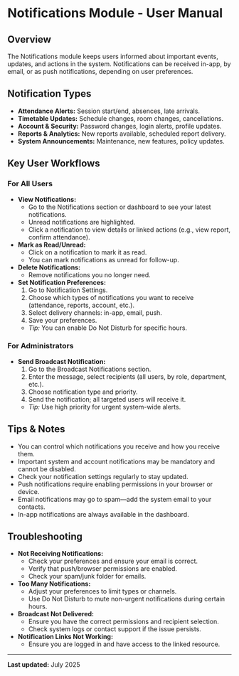 # Notifications Module - User Manual

## Overview
The Notifications module keeps users informed about important events, updates, and actions in the system. Notifications can be received in-app, by email, or as push notifications, depending on user preferences.

## Notification Types
- **Attendance Alerts:** Session start/end, absences, late arrivals.
- **Timetable Updates:** Schedule changes, room changes, cancellations.
- **Account & Security:** Password changes, login alerts, profile updates.
- **Reports & Analytics:** New reports available, scheduled report delivery.
- **System Announcements:** Maintenance, new features, policy updates.

## Key User Workflows

### For All Users
- **View Notifications:**
  - Go to the Notifications section or dashboard to see your latest notifications.
  - Unread notifications are highlighted.
  - Click a notification to view details or linked actions (e.g., view report, confirm attendance).
- **Mark as Read/Unread:**
  - Click on a notification to mark it as read.
  - You can mark notifications as unread for follow-up.
- **Delete Notifications:**
  - Remove notifications you no longer need.
- **Set Notification Preferences:**
  1. Go to Notification Settings.
  2. Choose which types of notifications you want to receive (attendance, reports, account, etc.).
  3. Select delivery channels: in-app, email, push.
  4. Save your preferences.
  - *Tip:* You can enable Do Not Disturb for specific hours.

### For Administrators
- **Send Broadcast Notification:**
  1. Go to the Broadcast Notifications section.
  2. Enter the message, select recipients (all users, by role, department, etc.).
  3. Choose notification type and priority.
  4. Send the notification; all targeted users will receive it.
  - *Tip:* Use high priority for urgent system-wide alerts.

## Tips & Notes
- You can control which notifications you receive and how you receive them.
- Important system and account notifications may be mandatory and cannot be disabled.
- Check your notification settings regularly to stay updated.
- Push notifications require enabling permissions in your browser or device.
- Email notifications may go to spam—add the system email to your contacts.
- In-app notifications are always available in the dashboard.

## Troubleshooting
- **Not Receiving Notifications:**
  - Check your preferences and ensure your email is correct.
  - Verify that push/browser permissions are enabled.
  - Check your spam/junk folder for emails.
- **Too Many Notifications:**
  - Adjust your preferences to limit types or channels.
  - Use Do Not Disturb to mute non-urgent notifications during certain hours.
- **Broadcast Not Delivered:**
  - Ensure you have the correct permissions and recipient selection.
  - Check system logs or contact support if the issue persists.
- **Notification Links Not Working:**
  - Ensure you are logged in and have access to the linked resource.

---
**Last updated:** July 2025
